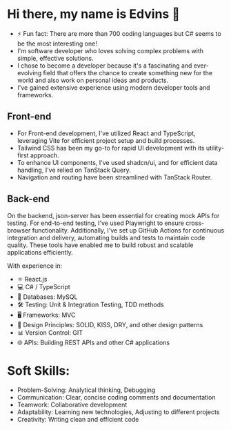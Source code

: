 # Hi there, my name is Edvins 👋

- ⚡ Fun fact: There are more than 700 coding languages but C# seems to be the most interesting one!
-  I'm software developer who loves solving complex problems with simple, effective solutions.
-  I chose to become a developer because it's a fascinating and ever-evolving field that offers the chance to create something new for the world and also work on personal ideas and products.
-  I've gained extensive experience using modern developer tools and frameworks.
##  Front-end
- For Front-end development, I've utilized React and TypeScript, leveraging Vite for efficient project setup and build processes.
- Tailwind CSS has been my go-to for rapid UI development with its utility-first approach.
- To enhance UI components, I've used shadcn/ui, and for efficient data handling, I've relied on TanStack Query.
- Navigation and routing have been streamlined with TanStack Router.

## Back-end
On the backend, json-server has been essential for creating mock APIs for testing. For end-to-end testing, I've used Playwright to ensure cross-browser functionality. Additionally, I've set up GitHub Actions for continuous integration and delivery, automating builds and tests to maintain code quality.
These tools have enabled me to build robust and scalable applications efficiently.

With experience in: 
- ⚛️ React.js
- 💻 C# / TypeScript
- 💾 Databases: MySQL
- 🛠 Testing: Unit & Integration Testing, TDD methods
- 🖥 Frameworks: MVC
- 📐 Design Principles: SOLID, KISS, DRY, and other design patterns
- 📊 Version Control: GIT
- 🌐 APIs: Building REST APIs and other C# applications

# Soft Skills:
- Problem-Solving: Analytical thinking, Debugging
- Communication: Clear, concise coding comments and documentation
- Teamwork: Collaborative development
- Adaptability: Learning new technologies, Adjusting to different projects
- Creativity: Writing clean and efficient code


